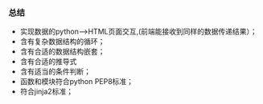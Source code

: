 ### 总结
- 实现数据的python——>HTML页面交互,(前端能接收到同样的数据传递结果）；
- 含有复杂数据结构的循环；
- 含有合适的数据结构嵌套；
- 含有合适的推导式
- 含有适当的条件判断；
- 函数和模块符合python PEP8标准；
- 符合jinja2标准；
